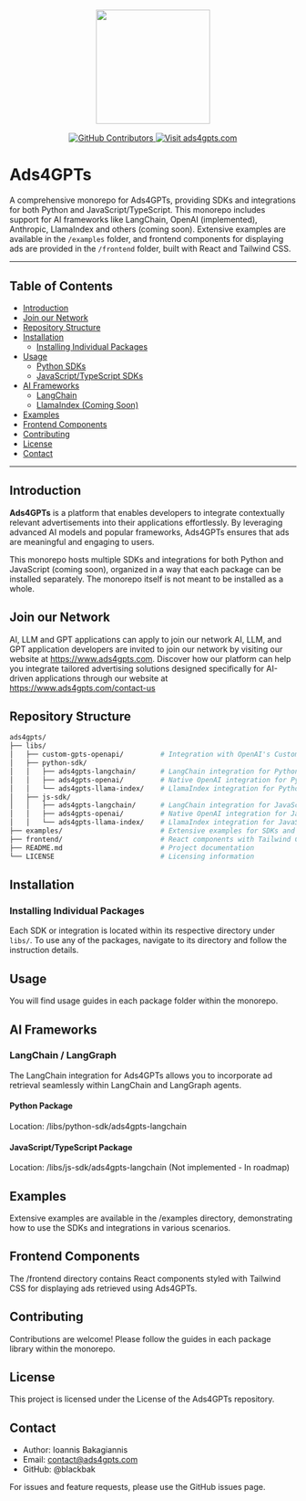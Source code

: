 <h3 align="center">
  <a name="readme-top"></a>
  <img
    src="https://cdn.prod.website-files.com/673d9c01098f16900da8bc69/673d9e478727677924833f4d_Ads4GPTs%20Wordlogo%20Large.png"
    height="200"
  >
</h3>
<div align="center">
<a href="https://GitHub.com/ADS4GPTs/ads4gpts/graphs/contributors">
  <img src="https://img.shields.io/github/contributors/ADS4GPTs/ads4gpts.svg" alt="GitHub Contributors">
</a>
<a href="https://ads4gpts.com">
  <img src="https://img.shields.io/badge/Visit-ads4gpts.com-orange" alt="Visit ads4gpts.com">
</a>
</div>

# Ads4GPTs

A comprehensive monorepo for Ads4GPTs, providing SDKs and integrations for both Python and JavaScript/TypeScript. This monorepo includes support for AI frameworks like LangChain, OpenAI (implemented), Anthropic, LlamaIndex and others (coming soon). Extensive examples are available in the `/examples` folder, and frontend components for displaying ads are provided in the `/frontend` folder, built with React and Tailwind CSS.

---

## Table of Contents

- [Introduction](#introduction)
- [Join our Network](#join-our-network)
- [Repository Structure](#repository-structure)
- [Installation](#installation)
  - [Installing Individual Packages](#installing-individual-packages)
- [Usage](#usage)
  - [Python SDKs](#python-sdks)
  - [JavaScript/TypeScript SDKs](#javascripttypescript-sdks)
- [AI Frameworks](#ai-framework)
  - [LangChain](#langchain)
  - [LlamaIndex (Coming Soon)](#llamaindex-coming-soon)
- [Examples](#examples)
- [Frontend Components](#frontend-components)
- [Contributing](#contributing)
- [License](#license)
- [Contact](#contact)

---

## Introduction

**Ads4GPTs** is a platform that enables developers to integrate contextually relevant advertisements into their applications effortlessly. By leveraging advanced AI models and popular frameworks, Ads4GPTs ensures that ads are meaningful and engaging to users.

This monorepo hosts multiple SDKs and integrations for both Python and JavaScript (coming soon), organized in a way that each package can be installed separately. The monorepo itself is not meant to be installed as a whole.

## Join our Network

AI, LLM and GPT applications can apply to join our network AI, LLM, and GPT application developers are invited to join our network by visiting our website at https://www.ads4gpts.com. Discover how our platform can help you integrate tailored advertising solutions designed specifically for AI-driven applications through our website at https://www.ads4gpts.com/contact-us 

## Repository Structure

```bash
ads4gpts/
├── libs/
│   ├── custom-gpts-openapi/         # Integration with OpenAI's Custom GPTs through Actions
│   ├── python-sdk/
│   │   ├── ads4gpts-langchain/      # LangChain integration for Python (implemented)
│   │   ├── ads4gpts-openai/         # Native OpenAI integration for Python (coming soon)
│   │   └── ads4gpts-llama-index/    # LlamaIndex integration for Python (coming soon)
│   ├── js-sdk/
│   │   ├── ads4gpts-langchain/      # LangChain integration for JavaScript/TypeScript (coming soon)
│   │   ├── ads4gpts-openai/         # Native OpenAI integration for JavaScript/TypeScript (coming soon)
│   │   └── ads4gpts-llama-index/    # LlamaIndex integration for JavaScript/TypeScript (coming soon)
├── examples/                        # Extensive examples for SDKs and integrations
├── frontend/                        # React components with Tailwind CSS for displaying ads (coming soon)
├── README.md                        # Project documentation
└── LICENSE                          # Licensing information
```

## Installation

### Installing Individual Packages

Each SDK or integration is located within its respective directory under `libs/`. To use any of the packages, navigate to its directory and follow the instruction details.

## Usage

You will find usage guides in each package folder within the monorepo.

## AI Frameworks

### LangChain / LangGraph
The LangChain integration for Ads4GPTs allows you to incorporate ad retrieval seamlessly within LangChain and LangGraph agents.

#### Python Package
Location: /libs/python-sdk/ads4gpts-langchain

#### JavaScript/TypeScript Package
Location: /libs/js-sdk/ads4gpts-langchain (Not implemented - In roadmap)

## Examples

Extensive examples are available in the /examples directory, demonstrating how to use the SDKs and integrations in various scenarios.

## Frontend Components

The /frontend directory contains React components styled with Tailwind CSS for displaying ads retrieved using Ads4GPTs.

## Contributing

Contributions are welcome! Please follow the guides in each package library within the monorepo.

## License

This project is licensed under the License of the Ads4GPTs repository.

## Contact

- Author: Ioannis Bakagiannis
- Email: contact@ads4gpts.com
- GitHub: @blackbak

For issues and feature requests, please use the GitHub issues page.


